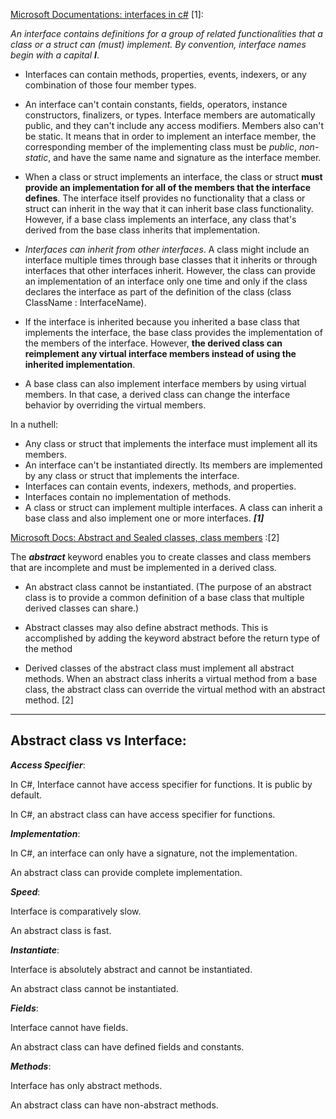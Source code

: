 [Microsoft Documentations: interfaces in c#](https://docs.microsoft.com/en-us/dotnet/csharp/programming-guide/interfaces/index) [1]:

_An interface contains definitions for a group of related functionalities that a class or a struct can (must) implement._
_By convention, interface names begin with a capital **I**_.


* Interfaces can contain methods, properties, events, indexers, or any combination of those four member types.

* An interface can't contain constants, fields, operators, instance constructors, finalizers, or types. Interface members are automatically public, and they can't include any access modifiers. Members also can't be static. It means that in order to implement an interface member, the corresponding member of the implementing class must be _public_, _non-static_, and have the same name and signature as the interface member.

* When a class or struct implements an interface, the class or struct **must provide an implementation for all of the members that the interface defines**. The interface itself provides no functionality that a class or struct can inherit in the way that it can inherit base class functionality. However, if a base class implements an interface, any class that's derived from the base class inherits that implementation.

* _Interfaces can inherit from other interfaces_. A class might include an interface multiple times through base classes that it inherits or through interfaces that other interfaces inherit. However, the class can provide an implementation of an interface only one time and only if the class declares the interface as part of the definition of the class (class ClassName : InterfaceName).

* If the interface is inherited because you inherited a base class that implements the interface, the base class provides the implementation of the members of the interface. However, **the derived class can reimplement any virtual interface members instead of using the inherited implementation**.

* A base class can also implement interface members by using virtual members. In that case, a derived class can change the interface behavior by overriding the virtual members.

In a nuthell:

* Any class or struct that implements the interface must implement all its members.
* An interface can't be instantiated directly. Its members are implemented by any class or struct that implements the interface.
* Interfaces can contain events, indexers, methods, and properties.
* Interfaces contain no implementation of methods.
* A class or struct can implement multiple interfaces. A class can inherit a base class and also implement one or more interfaces. _**[1]**_

[Microsoft Docs: Abstract and Sealed classes, class members](https://docs.microsoft.com/en-us/dotnet/csharp/programming-guide/classes-and-structs/abstract-and-sealed-classes-and-class-members) :[2]

The _**abstract**_ keyword enables you to create classes and class members that are incomplete and must be implemented in a derived class.

* An abstract class cannot be instantiated. (The purpose of an abstract class is to provide a common definition of a base class that multiple derived classes can share.)

* Abstract classes may also define abstract methods. This is accomplished by adding the keyword abstract before the return type of the method

* Derived classes of the abstract class must implement all abstract methods. When an abstract class inherits a virtual method from a base class, the abstract class can override the virtual method with an abstract method. [2]

***

## Abstract class vs Interface:

_**Access Specifier**_:

In C#, Interface cannot have access specifier for functions. It is public by default.

In C#, an abstract class can have access specifier for functions.

_**Implementation**_:

In C#, an interface can only have a signature, not the implementation.

An abstract class can provide complete implementation.

_**Speed**_:

Interface is comparatively slow.

An abstract class is fast.

_**Instantiate**_:

Interface is absolutely abstract and cannot be instantiated.

An abstract class cannot be instantiated.

_**Fields**_:

Interface cannot have fields.

An abstract class can have defined fields and constants.

_**Methods**_:

Interface has only abstract methods.

An abstract class can have non-abstract methods.
